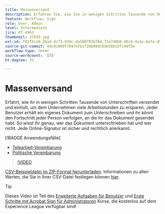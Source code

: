```yaml
---
title: Massenversand
description: Erfahren Sie, wie Sie in wenigen Schritten Tausende von Unterschriften gleichzeitig für jedes Dokument einholen können
feature: Workflow, Sign
role: User, Admin
level: Intermediate
jira: KT-4963
thumbnail: 37839.jpg
exl-id: f81f5ce8-26ad-4c73-934c-da580782bf84,71a748b0-48c9-4a1e-befe-d5f311d6c05e
source-git-commit: 44c0c060f7847efb1f20bd0dc0de5bbcbfc49f5e
workflow-type: tm+mt
source-wordcount: '175'
ht-degree: 3%

---
```


# Massenversand

Erfahrt, wie ihr in wenigen Schritten Tausende von Unterschriften versendet und einholt, um dem Unternehmen viele Arbeitsstunden zu ersparen. Jeder Benutzer erhält ein eigenes Dokument zum Unterschreiben und ihr könnt den Fortschritt jeder Person verfolgen, an die ihr das Dokument gesendet habt. So wisst ihr genau, wer das Dokument unterschrieben hat und wer nicht. Jede Online-Signatur ist sicher und rechtlich anerkannt.

[!BADGE Anwendungsfälle]

* [Telearbeit-Vereinbarung](https://experienceleague.adobe.com/docs/document-cloud-learn/sign-learning-hub/expand/recipes/gov/usecasegovtelework.html?lang=en)
* [Politische Vereinbarung](https://experienceleague.adobe.com/docs/document-cloud-learn/sign-learning-hub/expand/recipes/com/usecasecompolicy.html?lang=en)

>[!VIDEO](https://video.tv.adobe.com/v/33655?quality=12&learn=on&hidetitle=true)

[CSV-Beispieldatei im ZIP-Format herunterladen](../assets/sendInBulkSample.zip). Informationen zu allen Werten, die Sie in Ihrer CSV-Datei festlegen können [hier](https://helpx.adobe.com/sign/adv-user/send-in-bulk/send-with-csv.html).

>[!TIP]
>
Dieses Video ist Teil des [Erweiterte Aufgaben für Benutzer](https://experienceleague.adobe.com/?recommended=Sign-U-1-2020.3) und [Erste Schritte mit Acrobat Sign für Administratoren](https://experienceleague.adobe.com/?recommended=Sign-A-1-2020.2) Kurse, die kostenlos auf dem Experience League verfügbar sind!
